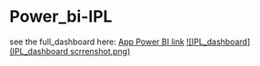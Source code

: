 # Power_bi-IPL
see the full_dashboard here: 
[App Power BI link](https://app.powerbi.com/view?r=eyJrIjoiZjVhMGRhNjUtYjdlZS00ZWRlLWFmM2YtOWViNGVmMDc4N2NkIiwidCI6IjY5Y2NmZWQzLTdiMDctNDI5NS04MTBmLThkMzIwNzg1MTY5OSIsImMiOjEwfQ%3D%3D)
[![IPL_dashboard](IPL_dashboard scrrenshot.png)](https://github.com/Venkatsusheel93/Power_bi-IPL-/blob/08d17bce6611142378974c73c751fa3f71188ef5/IPL_dashboard%20scrrenshot.png)
